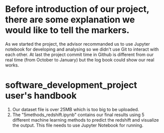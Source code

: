 # Before introduction of our project, there are some explanation we would like to tell the markers. 
As we started the project, the advisor recommanded us to use Jupyter notebook for developing and analysing so we didn't use Git to interact with each other.
At last the project commit time in Github is different from our real time (from October to January) but the log book could show our real works.


# software_development_project user's handbook
1. Our dataset file is over 25MB which is too big to be uploaded.
2. The "5methods_redshift.ipynb" contains our final results using 5 different machine learning methods to predict the redshift and visualize the output. This file needs to use Jupyter Notebook for running.
